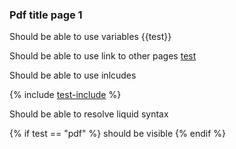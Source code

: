 ### Pdf title page 1

Should be able to use variables {{test}}

Should be able to use link to other pages [test](../page1.md)

Should be able to use inlcudes 

{% include [test-include](../__includes/include1.md) %}

Should be able to resolve liquid syntax

{% if test == "pdf" %} should be visible {% endif %}